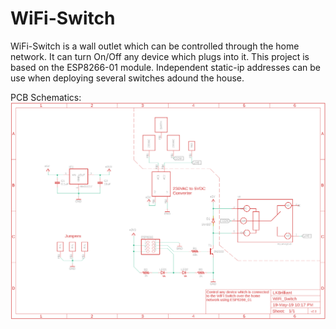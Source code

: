 # WiFi-Switch
WiFi-Switch is a wall outlet which can be controlled through the home network. It can turn On/Off any device which plugs into it.
This project is based on the ESP8266-01 module. Independent static-ip addresses can be use when deploying several switches adound the house.

PCB Schematics:
![Schematics](https://github.com/LKbrilliant/WiFi-Switch/blob/master/PCB/WiFi_Switch_v2.0.png)
